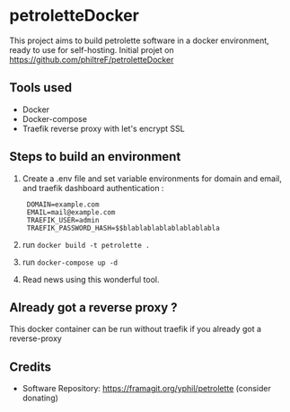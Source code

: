 # petroletteDocker

This project aims to build petrolette software in a docker environment, ready to use for self-hosting. 
Initial projet on https://github.com/philtreF/petroletteDocker

## Tools used
 - Docker
 - Docker-compose
 - Traefik reverse proxy with let's encrypt SSL

## Steps to build an environment
1. Create a .env file and set variable environments for domain and email, and traefik dashboard authentication :
    
		DOMAIN=example.com
		EMAIL=mail@example.com
		TRAEFIK_USER=admin
		TRAEFIK_PASSWORD_HASH=$$blablablablablablablabla

2. run `docker build -t petrolette .`
3. run `docker-compose up -d`
4. Read news using this wonderful tool. 

## Already got a reverse proxy ?
This docker container can be run without traefik if you already got a reverse-proxy

## Credits

- Software Repository: https://framagit.org/yphil/petrolette (consider donating)
